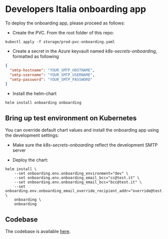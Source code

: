 # Developers Italia onboarding app

To deploy the onboarding app, please proceed as follows:

* Create the PVC. From the root folder of this repo:

```shell
kubectl apply -f storage/prod-pvc-onboarding.yaml
```

* Create a secret in the Azure keyvault named *k8s-secrets-onboarding*, formatted as following

```json
{
  "smtp-hostname": "YOUR_SMTP_HOSTNAME",
  "smtp-username": "YOUR_SMTP_USERNAME",
  "smtp-password": "YOUR_SMTP_PASSWORD"
}
```

* Install the helm-chart

```shell
helm install onboarding onboarding
```

## Bring up test environment on Kubernetes

You can override default chart values and install the onboarding app using the development settings:

* Make sure the *k8s-secrets-onboarding* reflect the development SMTP server

* Deploy the chart:

```shell
helm install \
    --set onboarding.env.onboarding_environment="dev" \
    --set onboarding.env.onboarding_email_bcc="cc@test.it" \
    --set onboarding.env.onboarding_email_bcc="bcc@test.it" \
    --set onboarding.env.onboarding_email_override_recipient_addr="override@test.it" \
    onboarding \
    onboarding
```


## Codebase

The codebase is available [here](https://github.com/italia/developers-italia-onboarding).
